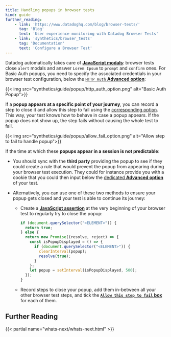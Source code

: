 ```yaml
---
title: Handling popups in browser tests
kind: guide
further_reading:
    - link: 'https://www.datadoghq.com/blog/browser-tests/'
      tag: 'Blog'
      text: 'User experience monitoring with Datadog Browser Tests'
    - link: 'synthetics/browser_tests'
      tag: 'Documentation'
      text: 'Configure a Browser Test'
---
```


Datadog automatically takes care of **[JavaScript modals][1]**: browser tests close `alert` modals and answer `Lorem Ipsum` to `prompt` and `confirm` ones. For Basic Auth popups, you need to specify the associated credentials in your browser test configuration, below the [`HTTP Auth` **Advanced option**][2]:

{{< img src="synthetics/guide/popup/http_auth_option.png" alt="Basic Auth Popup">}}

If a **popup appears at a specific point of your journey**, you can record a step to close it and allow this step to fail using the [corresponding option][3]. This way, your test knows how to behave in case a popup appears. If the popup does not show up, the step fails without causing the whole test to fail. 

{{< img src="synthetics/guide/popup/allow_fail_option.png" alt="Allow step to fail to handle popup">}}

If the time at which these **popups appear in a session is not predictable**:

* You should sync with the **third party** providing the popup to see if they could create a rule that would prevent the popup from appearing during your browser test execution. They could for instance provide you with a cookie that you could then input below the [dedicated **Advanced option**][2] of your test.

* Alternatively, you can use one of these two methods to ensure your popup gets closed and your test is able to continue its journey:
  * Create a **[JavaScript assertion][4]** at the very beginning of your browser test to regularly try to close the popup:

    ```javascript
    if (document.querySelector("<ELEMENT>")) {
      return true;
    } else {
      return new Promise((resolve, reject) => {
        const isPopupDisplayed = () => {
          if (document.querySelector("<ELEMENT>")) {
            clearInterval(popup);
            resolve(true);
          }
        };
        let popup = setInterval(isPopupDisplayed, 500);
      });
    }
    ```

  * Record steps to close your popup, add them in-between all your other browser test steps, and tick the **[`Allow this step to fail` box][3]** for each of them.

## Further Reading

{{< partial name="whats-next/whats-next.html" >}}

[1]: https://javascript.info/alert-prompt-confirm
[2]: /synthetics/browser_tests/#test-configuration
[3]: /synthetics/browser_tests/advanced_options/#optional-step
[4]: /synthetics/browser_tests/actions#test-your-ui-with-custom-javascript